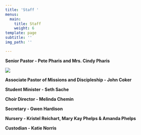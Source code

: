 ```yaml
---
title: 'Staff '
menus:
  main:
    title: Staff
    weight: 6
template: page
subtitle: ''
img_path: ''

---
```

**Senior Pastor - Pete Pharis and Mrs. Cindy Pharis**

![](/images/pete.png)

**Associate Pastor of Missions and Discipleship - John Coker**

**Student Minister - Seth Sache**

**Choir Director - Melinda Chemin**

**Secretary - Gwen Hardison**

**Nursery - Kristel Reichart, Mary Kay Phelps & Amanda Phelps**

**Custodian - Katie Norris**